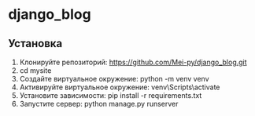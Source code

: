 # django_blog

## Установка

1. Клонируйте репозиторий: https://github.com/Mei-py/django_blog.git
2. cd mysite
3. Создайте виртуальное окружение: python -m venv venv
4. Активируйте виртуальное окружение: venv\Scripts\activate
5. Установите зависимости: pip install -r requirements.txt
6. Запустите сервер: python manage.py runserver